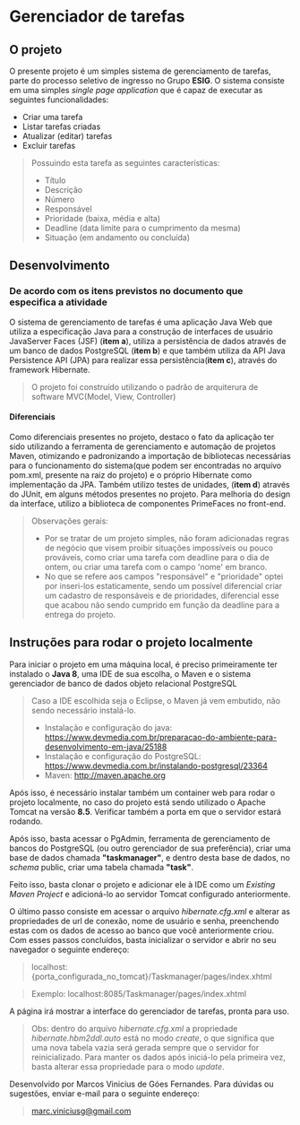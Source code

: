 # Gerenciador de tarefas
## O projeto 
O presente projeto é um simples sistema de gerenciamento de tarefas, parte do processo seletivo de ingresso no Grupo **ESIG**. O sistema consiste em uma simples _single page application_ que é capaz de executar as seguintes funcionalidades: 
- Criar uma tarefa
- Listar tarefas criadas
- Atualizar (editar) tarefas
- Excluir tarefas
>Possuindo esta tarefa as seguintes características:
>  - Título
>  - Descrição
>  - Número
>  - Responsável 
>  - Prioridade (baixa, média e alta)
>  - Deadline (data limite para o cumprimento da mesma)
>  - Situação (em andamento ou concluída)
## Desenvolvimento
###  De acordo com os itens previstos no documento que especifica a atividade

O sistema de gerenciamento de tarefas é uma aplicação Java Web que utiliza a especificação Java para a construção de interfaces de usuário JavaServer Faces (JSF) (**item a**), utiliza a persistência de dados através de um banco de dados PostgreSQL (**item b**) e que também utiliza da API Java Persistence API (JPA) para realizar essa persistência(**item c**), através do framework Hibernate. 
> O projeto foi construído utilizando o padrão de arquiterura de software MVC(Model, View, Controller)
#### Diferenciais
Como diferenciais presentes no projeto, destaco o fato da aplicação ter sido utilizando a ferramenta de gerenciamento e automação de projetos Maven, otimizando e padronizando a importação de bibliotecas necessárias para o funcionamento do sistema(que podem ser encontradas no arquivo pom.xml, presente na raiz do projeto) e o próprio Hibernate como implementação da JPA. Também utilizo testes de unidades, (**item d**) através do JUnit, em alguns métodos presentes no projeto.  Para melhoria do design da interface, utilizo a biblioteca de componentes PrimeFaces no front-end.
> Observações gerais:
> - Por se tratar de um projeto simples, não foram adicionadas regras de negócio que visem proibir situações impossíveis ou pouco prováveis, como criar uma tarefa com deadline para o dia de ontem, ou criar uma tarefa com o campo 'nome' em branco.
> - No que se refere aos campos "responsável" e "prioridade" optei por inseri-los estaticamente, sendo um possível diferencial criar um cadastro de responsáveis e de prioridades, diferencial esse que acabou não sendo cumprido em função da deadline para a entrega do projeto.
## Instruções para rodar o projeto localmente
Para iniciar o projeto em uma máquina local, é preciso primeiramente ter instalado o **Java 8**, uma IDE de sua escolha, o Maven e o sistema gerenciador de banco de dados objeto relacional PostgreSQL
> Caso a IDE escolhida seja o Eclipse, o Maven já vem embutido, não sendo necessário instalá-lo.
> - Instalação e configuração do java: https://www.devmedia.com.br/preparacao-do-ambiente-para-desenvolvimento-em-java/25188
> - Instalação e configuração do PostgreSQL: https://www.devmedia.com.br/instalando-postgresql/23364
> - Maven: http://maven.apache.org

Após isso, é necessário instalar também um container web para rodar o projeto localmente, no caso do projeto está sendo utilizado o Apache Tomcat na versão **8.5**. Verificar também a porta em que o servidor estará rodando. 

Após isso, basta acessar o PgAdmin, ferramenta de gerenciamento de bancos do PostgreSQL (ou outro gerenciador de sua preferência), criar uma base de dados chamada **"taskmanager"**, e dentro desta base de dados, no _schema_ public, criar uma tabela chamada **"task"**.

Feito isso, basta clonar o projeto e adicionar ele à IDE como um _Existing Maven Project_ e adicioná-lo ao servidor Tomcat configurado anteriormente.

O último passo consiste em acessar o arquivo _hibernate.cfg.xml_ e alterar as propriedades de url de conexão, nome de usuário e senha, preenchendo estas com os dados de acesso ao banco que você anteriormente criou. 
Com esses passos concluídos, basta inicializar o servidor e abrir no seu navegador o seguinte endereço:
> localhost:{porta_configurada_no_tomcat}/Taskmanager/pages/index.xhtml

> Exemplo: localhost:8085/Taskmanager/pages/index.xhtml

A página irá mostrar a interface do gerenciador de tarefas, pronta para uso.
> Obs: dentro do arquivo _hibernate.cfg.xml_ a propriedade _hibernate.hbm2ddl.auto_ está no modo _create_, o que significa que uma nova tabela vazia será gerada sempre que o servidor for reinicializado. Para manter os dados após iniciá-lo pela primeira vez, basta alterar essa propriedade para o modo _update_.

Desenvolvido por Marcos Vinicius de Góes Fernandes.
Para dúvidas ou sugestões, enviar e-mail para o seguinte endereço:
> marc.viniciusg@gmail.com
